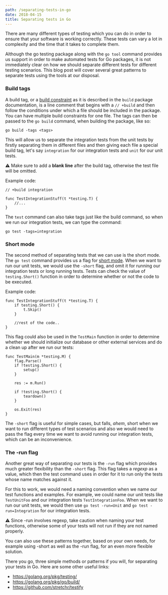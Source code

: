 ```yaml
---
path: /separating-tests-in-go
date: 2018-04-15
title: Separating tests in Go
---
```


There are many different types of testing which you can do in order to ensure that your software is working correctly. These tests can
vary a lot in complexity and the time that it takes to complete them. 

Although the go testing package along with the `go tool` command provides us support in order to make automated tests for Go packages,
it is not immediately clear on how we should separate different tests for different testing scenarios.
This blog post will cover several great patterns to separate tests using the tools at our disposal.

### Build tags

A build tag, or a [build constraint](https://golang.org/pkg/go/build/#hdr-Build_Constraints) as it is described in the `build` package documentation,
is a line comment that begins with a `// +build` and then follow the conditions under which a file should be included in the package. You can have 
multiple build constraints for one file. The tags can then be passed to the `go build` command, when building the package, like so: 

`go build -tags <tags>`

This will allow us to separate the integration tests from the unit tests by firstly separating them in different files and then
giving each file a special build tag, let's say `integration` for our integration tests and `unit` for our unit tests.

⚠️ Make sure to add a **blank line** after the build tag, otherwise the test file will be omitted.

Example code:

```
// +build integration

func TestIntegrationStuff(t *testing.T) {
    //...
}
```

The `test` command can also take tags just like the build command, so when we run our integration tests, we can type the command:


`go test -tags=integration`


### Short mode

The second method of separating tests that we can use is the short mode. The `go test` command provides us a flag for [short mode](https://golang.org/pkg/testing/#Short).
When we want to run our unit tests, we would use the `-short` flag, and omit it for running our integration tests or long running tests. Tests can check the
value of `testing.Short()` function in order to determine whether or not the code to be executed.

Example code:

```
func TestIntegrationStuff(t *testing.T) {
    if testing.Short() {
        t.Skip()
    }

    //rest of the code..
}
```

This flag could also be used in the `TestMain` function in order to determine whether we should initialize our database or other external
services and do a clean up after we run our tests:

```
func TestMain(m *testing.M) {
    flag.Parse()
    if !testing.Short() {
        setup()    
    }

    res := m.Run()

    if !testing.Short() {
        teardown()        
    }    

    os.Exit(res)
}
```

The `-short` flag is useful for simple cases, but falls, *ahem*, short when we want to run different types of test scenarios and also 
we would need to pass the flag every time we want to avoid running our integration tests, which can be an inconvenience.

### The -run flag

Another great way of separating our tests is the `-run` flag which provides much greater flexibility than the `-short` flag. 
This flag takes a *regexp* as a value, which then the test command uses in order for it to run only the tests whose name matches against it.

For this to work, we would need a naming convention when we name our test functions and examples. For example, we could name our unit tests like `TestUnitFoo` and 
our integration tests `TestIntegrationFoo`. When we want to run our unit tests, we would then use `go test -run=Unit` and `go test -run=Integration` for our integration tests.

⚠️ Since -run involves regexp, take caution when naming your test functions, otherwise some of your tests will not run if they are not named properly.

You can also use these patterns together, based on your own needs, for example using -short as well as the -run flag, for an even more flexible solution.

There you go, three simple methods or patterns if you will, for separating your tests in Go. Here are some other useful links:

+ https://golang.org/pkg/testing/
+ https://golang.org/pkg/go/build/
+ https://github.com/stretchr/testify 

